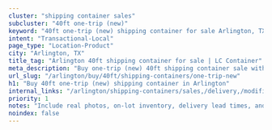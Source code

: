 ```yaml
---
cluster: "shipping container sales"
subcluster: "40ft one-trip (new)"
keyword: "40ft one-trip (new) shipping container for sale Arlington, TX"
intent: "Transactional-Local"
page_type: "Location-Product"
city: "Arlington, TX"
title_tag: "Arlington 40ft shipping container for sale | LC Container"
meta_description: "Buy one-trip (new) 40ft shipping container sale with local delivery in Arlington, TX. LC Container — local Since 2003. Request a fast quote today."
url_slug: "/arlington/buy/40ft/shipping-containers/one-trip-new"
h1: "Buy 40ft one-trip (new) shipping container in Arlington"
internal_links: "/arlington/shipping-containers/sales,/delivery,/modifications"
priority: 1
notes: "Include real photos, on-lot inventory, delivery lead times, and financing info."
noindex: false
---
```


<!-- TODO: Add unique city/inventory copy, images, and internal links here. -->

